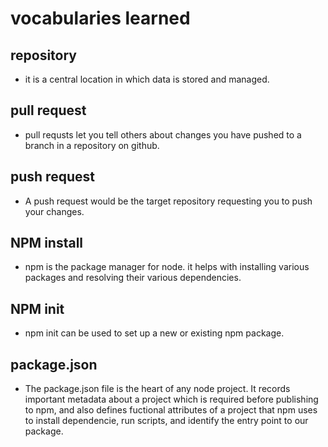 
# vocabularies learned
 
 ## repository
 * it is a central location in which data is stored and managed.

## pull request
* pull requsts let you tell others about changes you have pushed to a branch in a repository on github.

## push request
* A push request would be the target repository requesting you to push your changes.

## NPM install
* npm is the package manager for node. it helps with installing various packages and resolving their various dependencies.

## NPM init
* npm init can be used to set up a new or existing npm package.

## package.json
* The package.json file is the heart of any node project. It records important metadata about a project which is required before publishing to npm, and also defines fuctional attributes of a project that npm uses to install dependencie, run scripts, and identify the entry point to our package.